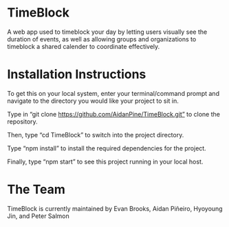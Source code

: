 # TimeBlock
A web app used to timeblock your day by letting users visually see the duration of events, as well as allowing groups and organizations to timeblock a shared calender to coordinate effectively.

# Installation Instructions
To get this on your local system, enter your terminal/command prompt and navigate to the directory you would like your project to sit in.

Type in “git clone https://github.com/AidanPine/TimeBlock.git” to clone the repository.

Then, type “cd TimeBlock” to switch into the project directory.

Type “npm install” to install the required dependencies for the project.

Finally, type “npm start” to see this project running in your local host.

# The Team
TimeBlock is currently maintained by Evan Brooks, Aidan Piñeiro, Hyoyoung Jin, and Peter Salmon